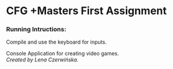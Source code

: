 # CFG +Masters First Assignment
### Running Intructions: <br>
Compile and use the keyboard for inputs.  

Console Application for creating video games.  
_Created by Lena Czerwińska._

